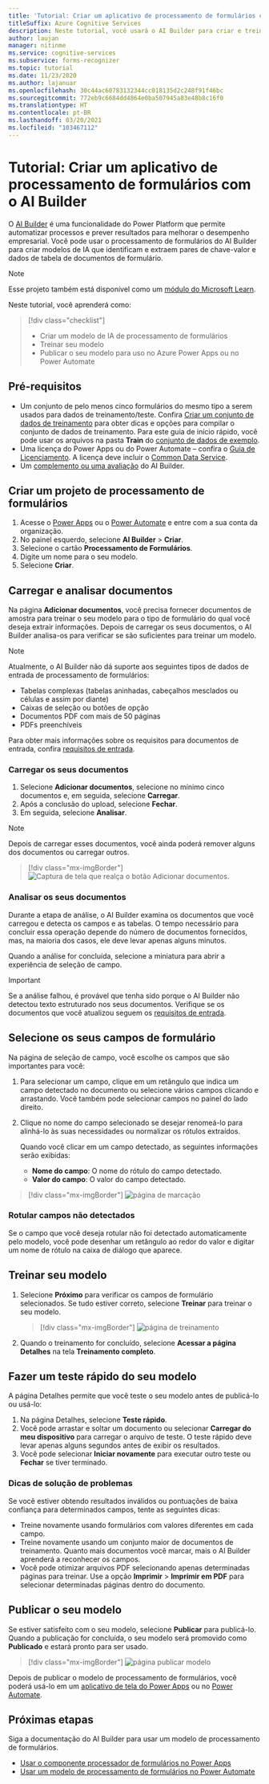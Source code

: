 ```yaml
---
title: 'Tutorial: Criar um aplicativo de processamento de formulários com o AI Builder – Reconhecimento de Formulários'
titleSuffix: Azure Cognitive Services
description: Neste tutorial, você usará o AI Builder para criar e treinar um aplicativo de processamento de formulários.
author: laujan
manager: nitinme
ms.service: cognitive-services
ms.subservice: forms-recognizer
ms.topic: tutorial
ms.date: 11/23/2020
ms.author: lajanuar
ms.openlocfilehash: 30c44ac60783132344cc018135d2c248f91f46bc
ms.sourcegitcommit: 772eb9c6684dd4864e0ba507945a83e48b8c16f0
ms.translationtype: HT
ms.contentlocale: pt-BR
ms.lasthandoff: 03/20/2021
ms.locfileid: "103467112"
---
```

# <a name="tutorial-create-a-form-processing-app-with-ai-builder"></a>Tutorial: Criar um aplicativo de processamento de formulários com o AI Builder

O [AI Builder](/ai-builder/overview) é uma funcionalidade do Power Platform que permite automatizar processos e prever resultados para melhorar o desempenho empresarial. Você pode usar o processamento de formulários do AI Builder para criar modelos de IA que identificam e extraem pares de chave-valor e dados de tabela de documentos de formulário.

> [!NOTE]
> Esse projeto também está disponível como um [módulo do Microsoft Learn](/learn/modules/get-started-with-form-processing/).

Neste tutorial, você aprenderá como:

> [!div class="checklist"]
> * Criar um modelo de IA de processamento de formulários
> * Treinar seu modelo
> * Publicar o seu modelo para uso no Azure Power Apps ou no Power Automate

## <a name="prerequisites"></a>Pré-requisitos

* Um conjunto de pelo menos cinco formulários do mesmo tipo a serem usados para dados de treinamento/teste. Confira [Criar um conjunto de dados de treinamento](./build-training-data-set.md) para obter dicas e opções para compilar o conjunto de dados de treinamento. Para este guia de início rápido, você pode usar os arquivos na pasta **Train** do [conjunto de dados de exemplo](https://go.microsoft.com/fwlink/?linkid=2128080).
* Uma licença do Power Apps ou do Power Automate – confira o [Guia de Licenciamento](https://go.microsoft.com/fwlink/?linkid=2085130). A licença deve incluir o [Common Data Service](https://powerplatform.microsoft.com/common-data-service/).
* Um [complemento ou uma avaliação](https://go.microsoft.com/fwlink/?LinkId=2113956&clcid=0x409) do AI Builder.


## <a name="create-a-form-processing-project"></a>Criar um projeto de processamento de formulários

1. Acesse o [Power Apps](https://make.powerapps.com/) ou o [Power Automate](https://flow.microsoft.com/signin) e entre com a sua conta da organização.
1. No painel esquerdo, selecione **AI Builder** > **Criar**.
1. Selecione o cartão **Processamento de Formulários**.
1. Digite um nome para o seu modelo.
1. Selecione **Criar**.

## <a name="upload-and-analyze-documents"></a>Carregar e analisar documentos

Na página **Adicionar documentos**, você precisa fornecer documentos de amostra para treinar o seu modelo para o tipo de formulário do qual você deseja extrair informações. Depois de carregar os seus documentos, o AI Builder analisa-os para verificar se são suficientes para treinar um modelo.

> [!NOTE]
> Atualmente, o AI Builder não dá suporte aos seguintes tipos de dados de entrada de processamento de formulários:
>
> - Tabelas complexas (tabelas aninhadas, cabeçalhos mesclados ou células e assim por diante)
> - Caixas de seleção ou botões de opção
> - Documentos PDF com mais de 50 páginas
> - PDFs preenchíveis
>
> Para obter mais informações sobre os requisitos para documentos de entrada, confira [requisitos de entrada](./overview.md#input-requirements).

### <a name="upload-your-documents"></a>Carregar os seus documentos

1. Selecione **Adicionar documentos**, selecione no mínimo cinco documentos e, em seguida, selecione **Carregar**.
1. Após a conclusão do upload, selecione **Fechar**.
1. Em seguida, selecione **Analisar**.

> [!NOTE] 
> Depois de carregar esses documentos, você ainda poderá remover alguns dos documentos ou carregar outros.

> [!div class="mx-imgBorder"]
> ![Captura de tela que realça o botão Adicionar documentos.](./media/tutorial-ai-builder/add-documents-page.png)

### <a name="analyze-your-documents"></a>Analisar os seus documentos

Durante a etapa de análise, o AI Builder examina os documentos que você carregou e detecta os campos e as tabelas. O tempo necessário para concluir essa operação depende do número de documentos fornecidos, mas, na maioria dos casos, ele deve levar apenas alguns minutos.

Quando a análise for concluída, selecione a miniatura para abrir a experiência de seleção de campo.

> [!IMPORTANT]
> Se a análise falhou, é provável que tenha sido porque o AI Builder não detectou texto estruturado nos seus documentos. Verifique se os documentos que você atualizou seguem os [requisitos de entrada](./overview.md#input-requirements).

## <a name="select-your-form-fields"></a>Selecione os seus campos de formulário

Na página de seleção de campo, você escolhe os campos que são importantes para você:

1. Para selecionar um campo, clique em um retângulo que indica um campo detectado no documento ou selecione vários campos clicando e arrastando. Você também pode selecionar campos no painel do lado direito.
1. Clique no nome do campo selecionado se desejar renomeá-lo para alinhá-lo às suas necessidades ou normalizar os rótulos extraídos.

    Quando você clicar em um campo detectado, as seguintes informações serão exibidas:

    - **Nome do campo**: O nome do rótulo do campo detectado.
    - **Valor do campo**: O valor do campo detectado.

> [!div class="mx-imgBorder"]
> ![página de marcação](./media/tutorial-ai-builder/select-fields-page.png)

### <a name="label-undetected-fields"></a>Rotular campos não detectados

Se o campo que você deseja rotular não foi detectado automaticamente pelo modelo, você pode desenhar um retângulo ao redor do valor e digitar um nome de rótulo na caixa de diálogo que aparece.

## <a name="train-your-model"></a>Treinar seu modelo

1. Selecione **Próximo** para verificar os campos de formulário selecionados. Se tudo estiver correto, selecione **Treinar** para treinar o seu modelo.

    > [!div class="mx-imgBorder"]
    > ![página de treinamento](./media/tutorial-ai-builder/summary-train-page.png)
1. Quando o treinamento for concluído, selecione **Acessar a página Detalhes** na tela **Treinamento completo**.
## <a name="quick-test-your-model"></a>Fazer um teste rápido do seu modelo

A página Detalhes permite que você teste o seu modelo antes de publicá-lo ou usá-lo:

1. Na página Detalhes, selecione **Teste rápido**.
2. Você pode arrastar e soltar um documento ou selecionar **Carregar do meu dispositivo** para carregar o arquivo de teste. O teste rápido deve levar apenas alguns segundos antes de exibir os resultados.
3. Você pode selecionar **Iniciar novamente** para executar outro teste ou **Fechar** se tiver terminado.

### <a name="troubleshooting-tips"></a>Dicas de solução de problemas

Se você estiver obtendo resultados inválidos ou pontuações de baixa confiança para determinados campos, tente as seguintes dicas:

- Treine novamente usando formulários com valores diferentes em cada campo.
- Treine novamente usando um conjunto maior de documentos de treinamento. Quanto mais documentos você marcar, mais o AI Builder aprenderá a reconhecer os campos.
- Você pode otimizar arquivos PDF selecionando apenas determinadas páginas para treinar. Use a opção **Imprimir** > **Imprimir em PDF** para selecionar determinadas páginas dentro do documento.

## <a name="publish-your-model"></a>Publicar o seu modelo

Se estiver satisfeito com o seu modelo, selecione **Publicar** para publicá-lo. Quando a publicação for concluída, o seu modelo será promovido como **Publicado** e estará pronto para ser usado.

> [!div class="mx-imgBorder"]
> ![página publicar modelo](./media/tutorial-ai-builder/model-page.png)

Depois de publicar o modelo de processamento de formulários, você poderá usá-lo em um [aplicativo de tela do Power Apps](/ai-builder/form-processor-component-in-powerapps) ou no [Power Automate](/ai-builder/form-processing-model-in-flow).

## <a name="next-steps"></a>Próximas etapas

Siga a documentação do AI Builder para usar um modelo de processamento de formulários.

* [Usar o componente processador de formulários no Power Apps](/ai-builder/form-processor-component-in-powerapps)
* [Usar um modelo de processamento de formulários no Power Automate](/ai-builder/form-processing-model-in-flow)